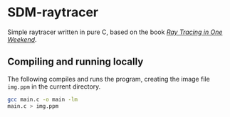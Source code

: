 # SDM-raytracer

Simple raytracer written in pure C, based on the book [_Ray Tracing in One Weekend_](https://raytracing.github.io/books/RayTracingInOneWeekend.html).

## Compiling and running locally
The following compiles and runs the program, creating the image file `img.ppm` in the current directory.

```bash
gcc main.c -o main -lm
main.c > img.ppm
```
